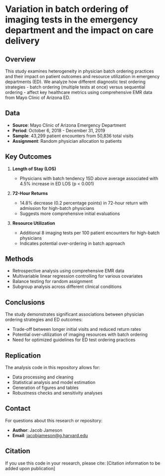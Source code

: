 # Variation in batch ordering of imaging tests in the emergency department and the impact on care delivery

## Overview
This study examines heterogeneity in physician batch ordering practices and their impact on patient outcomes and resource utilization in emergency departments (ED). We analyze how different diagnostic test ordering strategies - batch ordering (multiple tests at once) versus sequential ordering - affect key healthcare metrics using comprehensive EMR data from Mayo Clinic of Arizona ED.

## Data
- **Source**: Mayo Clinic of Arizona Emergency Department
- **Period**: October 6, 2018 - December 31, 2019
- **Sample**: 43,299 patient encounters from 50,836 total visits
- **Assignment**: Random physician allocation to patients

## Key Outcomes
1. **Length of Stay (LOS)**
   - Physicians with batch tendency 1SD above average associated with 4.5% increase in ED LOS (p < 0.001)

2. **72-Hour Returns**
   - 14.8% decrease (0.2 percentage points) in 72-hour return with admission for high-batch physicians
   - Suggests more comprehensive initial evaluations

3. **Resource Utilization**
   - Additional 8 imaging tests per 100 patient encounters for high-batch physicians
   - Indicates potential over-ordering in batch approach

## Methods
- Retrospective analysis using comprehensive EMR data
- Multivariable linear regression controlling for various covariates
- Balance testing for random assignment
- Subgroup analysis across different clinical conditions

## Conclusions
The study demonstrates significant associations between physician ordering strategies and ED outcomes:
- Trade-off between longer initial visits and reduced return rates
- Potential over-utilization of imaging resources with batch ordering
- Need for optimized guidelines for ED test ordering practices

## Replication
The analysis code in this repository allows for:
- Data processing and cleaning
- Statistical analysis and model estimation
- Generation of figures and tables
- Robustness checks and sensitivity analyses

## Contact
For questions about this research or repository:
- **Author**: Jacob Jameson
- **Email**: jacobjameson@g.harvard.edu

## Citation
If you use this code in your research, please cite:
[Citation information to be added upon publication]
